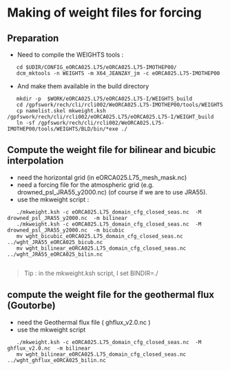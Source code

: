 # Making of weight files for forcing

## Preparation
  * Need to compile the WEIGHTS tools :

``` 
   cd $UDIR/CONFIG_eORCA025.L75/eORCA025.L75-IMOTHEP00/
   dcm_mktools -n WEIGHTS -m X64_JEANZAY_jm -c eORCA025.L75-IMOTHEP00

```  

  * And make them available in the build directory

```  
   mkdir -p  $WORK/eORCA025.L75/eORCA025.L75-I/WEIGHTS_build
   cd /gpfswork/rech/cli/rcli002/WeORCA025.L75-IMOTHEP00/tools/WEIGHTS
   cp namelist.skel mkweight.ksh /gpfswork/rech/cli/rcli002/eORCA025.L75/eORCA025.L75-I/WEIGHT_build 
   ln -sf /gpfswork/rech/cli/rcli002/WeORCA025.L75-IMOTHEP00/tools/WEIGHTS/BLD/bin/*exe ./
```  

## Compute the weight file  for  bilinear and bicubic interpolation
  * need the horizontal grid (in eORCA025.L75_mesh_mask.nc)
  * need a forcing file for the atmospheric grid (e.g. drowned_psl_JRA55_y2000.nc) (of course if we are to use JRA55).
  * use the mkweight script :

```
   ./mkweight.ksh -c eORCA025.L75_domain_cfg_closed_seas.nc  -M drowned_psl_JRA55_y2000.nc  -m bilinear
   ./mkweight.ksh -c eORCA025.L75_domain_cfg_closed_seas.nc  -M drowned_psl_JRA55_y2000.nc  -m bicubic
   mv wght_bicubic_eORCA025.L75_domain_cfg_closed_seas.nc  ../wght_JRA55_eORCA025_bicub.nc
   mv wght_bilinear_eORCA025.L75_domain_cfg_closed_seas.nc ../wght_JRA55_eORCA025_bilin.nc
   
```
> Tip : in the mkweight.ksh script, I set BINDIR=./ 

## compute the weight file for the geothermal flux (Goutorbe)
  * need the Geothermal flux file ( ghflux_v2.0.nc  )
  * use the mkweight script

```
   ./mkweight.ksh -c eORCA025.L75_domain_cfg_closed_seas.nc  -M ghflux_v2.0.nc  -m bilinear
   mv wght_bilinear_eORCA025.L75_domain_cfg_closed_seas.nc ../wght_ghflux_eORCA025_bilin.nc
```

